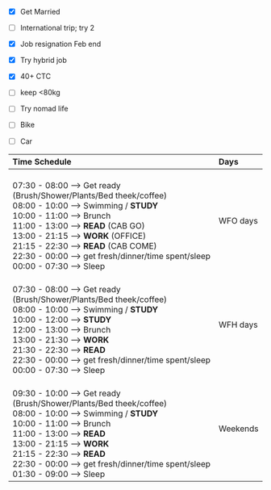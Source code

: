
- [x] Get Married
- [ ] International trip; try 2
- [x] Job resignation Feb end
- [x] Try hybrid job
- [x] 40+ CTC
- [ ] keep <80kg
- [ ] Try nomad life
- [ ] Bike
- [ ] Car



| Time Schedule                                                                                                                                                                                                                                                                                                                                           | Days     |
| :------------------------------------------------------------------------------------------------------------------------------------------------------------------------------------------------------------------------------------------------------------------------------------------------------------------------------------------------------ | :------- |
| <br>07:30 - 08:00 --> Get ready (Brush/Shower/Plants/Bed theek/coffee) <br>08:00 - 10:00 --> Swimming / **STUDY** <br>10:00 - 11:00 --> Brunch<br>11:00 - 13:00 --> **READ** (CAB GO)<br>13:00 - 21:15 --> **WORK** (OFFICE)<br>21:15 - 22:30 --> **READ** (CAB COME)<br>22:30 - 00:00 --> get fresh/dinner/time spent/sleep<br>00:00 - 07:30 --> Sleep | WFO days |
| <br>07:30 - 08:00 --> Get ready (Brush/Shower/Plants/Bed theek/coffee) <br>08:00 - 10:00 --> Swimming / **STUDY** <br>10:00 - 12:00 --> **STUDY**<br>12:00 - 13:00 --> Brunch<br>13:00 - 21:30 --> **WORK**<br>21:30 - 22:30 --> **READ**<br>22:30 - 00:00 --> get fresh/dinner/time spent/sleep<br>00:00 - 07:30 --> Sleep                             | WFH days |
| <br>09:30 - 10:00 --> Get ready (Brush/Shower/Plants/Bed theek/coffee) <br>08:00 - 10:00 --> Swimming / **STUDY** <br>10:00 - 11:00 --> Brunch<br>11:00 - 13:00 --> **READ**<br>13:00 - 21:15 --> **WORK**<br>21:15 - 22:30 --> **READ**<br>22:30 - 00:00 --> get fresh/dinner/time spent/sleep<br>01:30 - 09:00 --> Sleep                              | Weekends |
